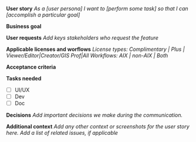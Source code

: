 **User story**
_As a [user persona] I want to [perform some task] so that I can [accomplish a particular goal]_



**Business goal**


**User requests**
_Add keys stakeholders who request the feature_

**Applicable licenses and worflows**
_License types:  Complimentary | Plus | Viewer/Editor|Creator/GIS Prof|All
Workflows: AIX | non-AIX | Both_

**Acceptance criteria**


**Tasks needed**
- [ ] UI/UX
- [ ] Dev
- [ ] Doc

**Decisions**
_Add important decisions we make during the communication._

**Additional context**
_Add any other context or screenshots for the user story here.
Add a list of related issues, if applicable_
